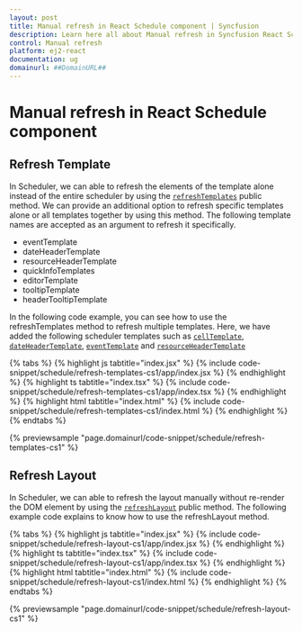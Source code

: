 ```yaml
---
layout: post
title: Manual refresh in React Schedule component | Syncfusion
description: Learn here all about Manual refresh in Syncfusion React Schedule component of Syncfusion Essential JS 2 and more.
control: Manual refresh 
platform: ej2-react
documentation: ug
domainurl: ##DomainURL##
---
```


# Manual refresh in React Schedule component

## Refresh Template

In Scheduler, we can able to refresh the elements of the template alone instead of the entire scheduler by using the [`refreshTemplates`](https://ej2.syncfusion.com/react/documentation/api/schedule/#refreshtemplates) public method. We can provide an additional option to refresh specific templates alone or all templates together by using this method. The following template names are accepted as an argument to refresh it specifically.

* eventTemplate
* dateHeaderTemplate
* resourceHeaderTemplate
* quickInfoTemplates
* editorTemplate
* tooltipTemplate
* headerTooltipTemplate

In the following code example, you can see how to use the refreshTemplates method to refresh multiple templates. Here, we have added the following scheduler templates such as [`cellTemplate`](https://ej2.syncfusion.com/react/documentation/api/schedule/#celltemplate), [`dateHeaderTemplate`](https://ej2.syncfusion.com/react/documentation/api/schedule/#dateheadertemplate), [`eventTemplate`](https://ej2.syncfusion.com/react/documentation/api/schedule/#eventtemplate) and [`resourceHeaderTemplate`](https://ej2.syncfusion.com/react/documentation/api/schedule/#resourceheadertemplate)

{% tabs %}
{% highlight js tabtitle="index.jsx" %}
{% include code-snippet/schedule/refresh-templates-cs1/app/index.jsx %}
{% endhighlight %}
{% highlight ts tabtitle="index.tsx" %}
{% include code-snippet/schedule/refresh-templates-cs1/app/index.tsx %}
{% endhighlight %}
{% highlight html tabtitle="index.html" %}
{% include code-snippet/schedule/refresh-templates-cs1/index.html %}
{% endhighlight %}
{% endtabs %}
        
{% previewsample "page.domainurl/code-snippet/schedule/refresh-templates-cs1" %}

## Refresh Layout

In Scheduler, we can able to refresh the layout manually without re-render the DOM element by using the [`refreshLayout`](https://ej2.syncfusion.com/react/documentation/api/schedule/#refreshlayout) public method.  The following example code explains to know how to use the refreshLayout method.

{% tabs %}
{% highlight js tabtitle="index.jsx" %}
{% include code-snippet/schedule/refresh-layout-cs1/app/index.jsx %}
{% endhighlight %}
{% highlight ts tabtitle="index.tsx" %}
{% include code-snippet/schedule/refresh-layout-cs1/app/index.tsx %}
{% endhighlight %}
{% highlight html tabtitle="index.html" %}
{% include code-snippet/schedule/refresh-layout-cs1/index.html %}
{% endhighlight %}
{% endtabs %}
        
{% previewsample "page.domainurl/code-snippet/schedule/refresh-layout-cs1" %}
